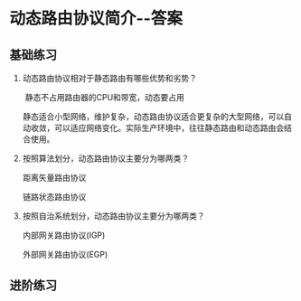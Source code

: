 # 动态路由协议简介--答案

## 基础练习

1. 动态路由协议相对于静态路由有哪些优势和劣势？

   ​	静态不占用路由器的CPU和带宽，动态要占用 

   ​	静态适合小型网络，维护复杂，动态路由协议适合更复杂的大型网络，可以自动收敛，可以适应网络变化。实际生产环境中，往往静态路由和动态路由会结合使用。

2. 按照算法划分，动态路由协议主要分为哪两类？

   距离矢量路由协议

   链路状态路由协议

3. 按照自治系统划分，动态路由协议主要分为哪两类？

   内部网关路由协议(IGP)

   外部网关路由协议(EGP)

## 进阶练习

